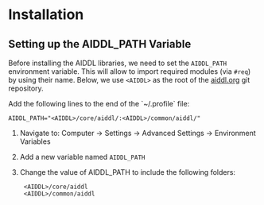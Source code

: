 # Installation

## Setting up the AIDDL_PATH Variable

Before installing the AIDDL libraries, we need to set the `AIDDL_PATH`
environment variable.  This will allow to import required modules (via `#req`)
by using their name. Below, we use `<AIDDL>` as the root of the [aiddl.org](http://www.aiddl.org) git
repository.

<tabs>
<tab title="Linux">
Add the following lines to the end of the `~/.profile` file:


    AIDDL_PATH="<AIDDL>/core/aiddl/:<AIDDL>/common/aiddl/"

</tab>
<tab title="Windows">

1. Navigate to: Computer -> Settings -> Advanced Settings -> Environment Variables
2. Add a new variable named `AIDDL_PATH`
3. Change the value of AIDDL_PATH to include the following folders:


        <AIDDL>/core/aiddl
        <AIDDL>/common/aiddl

</tab>
</tabs>
